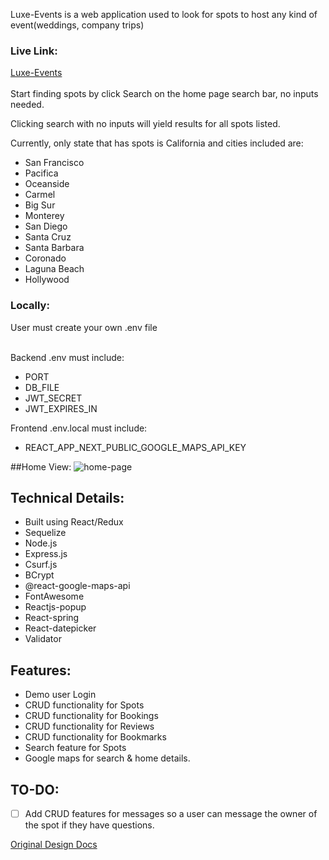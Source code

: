 Luxe-Events is a web application used to look for spots to host any kind of event(weddings, company trips)

### Live Link:

[Luxe-Events](https://luxe-events.herokuapp.com)<br></br>
Start finding spots by click Search on the home page search bar,  no inputs needed.

 Clicking search with no inputs will yield results for all spots listed.

 Currently, only state that has spots is California and cities included are:
 - San Francisco
 - Pacifica
 - Oceanside
 - Carmel
 - Big Sur
 - Monterey
 - San Diego
 - Santa Cruz
 - Santa Barbara
 - Coronado
 - Laguna Beach
 - Hollywood


### Locally:

User must create your own .env file<br></br>

Backend .env must include:

- PORT
- DB_FILE
- JWT_SECRET
- JWT_EXPIRES_IN

Frontend .env.local must include:
- REACT_APP_NEXT_PUBLIC_GOOGLE_MAPS_API_KEY


##Home View:
![home-page]("https://airbnb-files.s3.us-west-1.amazonaws.com/welcome.gif")

## Technical Details:

- Built using React/Redux
- Sequelize
- Node.js
- Express.js
- Csurf.js
- BCrypt
- @react-google-maps-api
- FontAwesome
- Reactjs-popup
- React-spring
- React-datepicker
- Validator

## Features:

- Demo user Login
- CRUD functionality for Spots
- CRUD functionality for Bookings
- CRUD functionality for Reviews
- CRUD functionality for Bookmarks
- Search feature for Spots
- Google maps for search & home details.

## TO-DO:

- [ ] Add CRUD features for messages so a user can message the owner of the spot if they have questions.


[Original Design Docs](https://github.com/HTran106/Airbnb-project/wiki/Original-Design-Docs)
